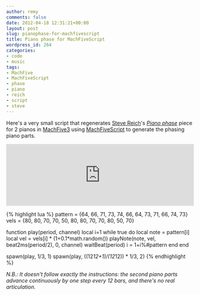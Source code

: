```yaml
---
author: remy
comments: false
date: 2012-04-18 12:31:21+00:00
layout: post
slug: pianophase-for-machfivescript
title: Piano phase for MachFiveScript
wordpress_id: 264
categories:
- code
- music
tags:
- MachFive
- MachFiveScript
- phase
- piano
- reich
- script
- steve
---
```


Here's a very small script that regenerates [Steve Reich](http://en.wikipedia.org/wiki/Steve_Reich)'s [_Piano phase_](http://www.youtube.com/watch?v=JW4_8KjmzZk) piece for 2 pianos in [MachFive3](http://www.motu.com/products/software/machfive) using [MachFiveScript](http://www.uvi.net/machfivescript/) to generate the phasing piano parts. 

<iframe width="100%" height="166" scrolling="no" frameborder="no" src="https://w.soundcloud.com/player/?url=http%3A%2F%2Fapi.soundcloud.com%2Ftracks%2F43538091"></iframe>

    
{% highlight lua %}
pattern = {64, 66, 71, 73, 74, 66, 64, 73, 71, 66, 74, 73}
vels    = {80, 80, 70, 70, 50, 80, 80, 70, 70, 80, 50, 70}
    
function play(period, channel)
    local i=1
    while true do
        local note = pattern[i]
	local vel = vels[i] * (1+0.1*math.random())
	playNote(note, vel, beat2ms(period/2), 0, channel)
        waitBeat(period)
        i = 1+i%#pattern
    end
end
    
spawn(play, 1/3, 1)
spawn(play, ((12*12+1)/(12*12)) * 1/3, 2)
{% endhighlight %}



_N.B.: It doesn't follow exactly the instructions: the second piano parts advance continuously by one step every 12 bars, and there's no real articulation._
